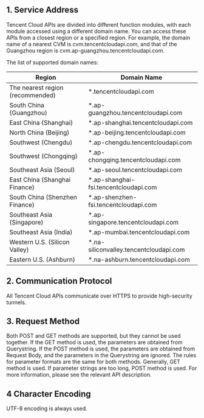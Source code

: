 ## 1. Service Address

Tencent Cloud APIs are divided into different function modules, with each module accessed using a different domain name. You can access these APIs from a closest region or a specified region. For example, the domain name of a nearest CVM is cvm.tencentcloudapi.com, and that of the Guangzhou region is cvm.ap-guangzhou.tencentcloudapi.com.

The list of supported domain names:

| Region | Domain Name |
|----------|------|
| The nearest region (recommended) |  \*.tencentcloudapi.com |
| South China (Guangzhou) | \*.ap-guangzhou.tencentcloudapi.com |
| East China (Shanghai) | \*.ap-shanghai.tencentcloudapi.com |
| North China (Beijing) | \*.ap-beijing.tencentcloudapi.com |
| Southwest (Chengdu) | \*.ap-chengdu.tencentcloudapi.com |
| Southwest (Chongqing) | \*.ap-chongqing.tencentcloudapi.com |
| Southeast Asia (Seoul) | \*.ap-seoul.tencentcloudapi.com |
| East China (Shanghai Finance) | \*.ap-shanghai-fsi.tencentcloudapi.com |
| South China (Shenzhen Finance) | \*.ap-shenzhen-fsi.tencentcloudapi.com |
| Southeast Asia (Singapore) | \*.ap-singapore.tencentcloudapi.com |
| Southeast Asia (India) | \*.ap-mumbai.tencentcloudapi.com |
| Western U.S. (Silicon Valley) | \*.na-siliconvalley.tencentcloudapi.com |
| Eastern U.S. (Ashburn) | \*.na-ashburn.tencentcloudapi.com |

## 2. Communication Protocol

All Tencent Cloud APIs communicate over HTTPS to provide high-security tunnels.

## 3. Request Method

Both POST and GET methods are supported, but they cannot be used together. If the GET method is used, the parameters are obtained from Querystring. If the POST method is used, the parameters are obtained from Request Body, and the parameters in the Querystring are ignored. The rules for parameter formats are the same for both methods. Generally, GET method is used. If parameter strings are too long, POST method is used. For more information, please see the relevant API description.

## 4 Character Encoding

UTF-8 encoding is always used.

